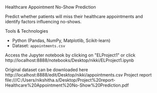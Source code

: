 Healthcare Appointment No-Show Prediction

Predict whether patients will miss their healthcare appointments and identify factors influencing no-shows.

 Tools & Technologies
- Python (Pandas, NumPy, Matplotlib, Scikit-learn)
- Dataset: `appointments.csv`

 Access the Jupyter notebook by clicking on "ELProject1" or click  http://localhost:8888/notebooks/Desktop/nikki/ELProject1.ipynb
 
 Original dataset can be downloaded here  http://localhost:8888/edit/Desktop/nikki/appointments.csv
   Project report file:///C:/Users/nikshitha.s/Desktop/Project%20report-Healthcare%20Appointment%20No-Show%20Prediction.pdf    
